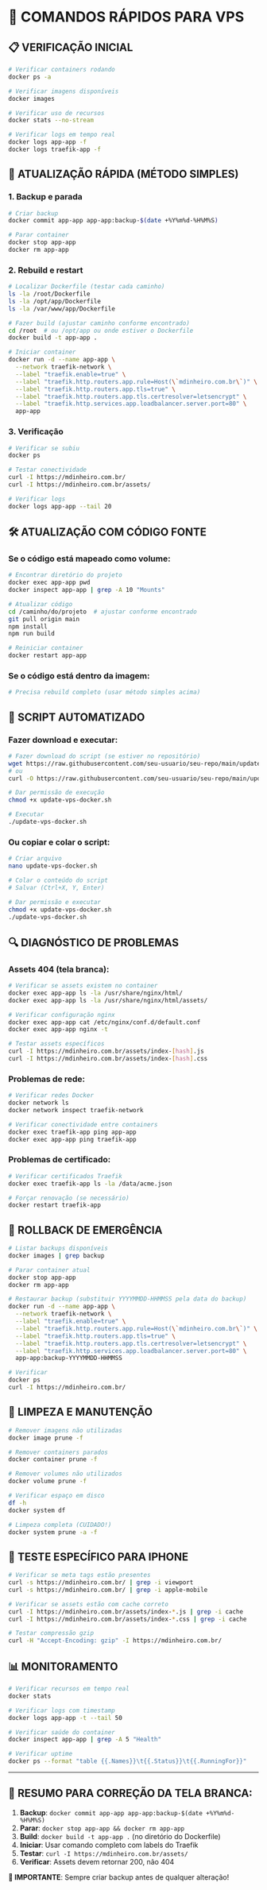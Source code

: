 # 🚀 COMANDOS RÁPIDOS PARA VPS

## 📋 VERIFICAÇÃO INICIAL

```bash
# Verificar containers rodando
docker ps -a

# Verificar imagens disponíveis
docker images

# Verificar uso de recursos
docker stats --no-stream

# Verificar logs em tempo real
docker logs app-app -f
docker logs traefik-app -f
```

## 🔧 ATUALIZAÇÃO RÁPIDA (MÉTODO SIMPLES)

### 1. Backup e parada
```bash
# Criar backup
docker commit app-app app-app:backup-$(date +%Y%m%d-%H%M%S)

# Parar container
docker stop app-app
docker rm app-app
```

### 2. Rebuild e restart
```bash
# Localizar Dockerfile (testar cada caminho)
ls -la /root/Dockerfile
ls -la /opt/app/Dockerfile
ls -la /var/www/app/Dockerfile

# Fazer build (ajustar caminho conforme encontrado)
cd /root  # ou /opt/app ou onde estiver o Dockerfile
docker build -t app-app .

# Iniciar container
docker run -d --name app-app \
  --network traefik-network \
  --label "traefik.enable=true" \
  --label "traefik.http.routers.app.rule=Host(\`mdinheiro.com.br\`)" \
  --label "traefik.http.routers.app.tls=true" \
  --label "traefik.http.routers.app.tls.certresolver=letsencrypt" \
  --label "traefik.http.services.app.loadbalancer.server.port=80" \
  app-app
```

### 3. Verificação
```bash
# Verificar se subiu
docker ps

# Testar conectividade
curl -I https://mdinheiro.com.br/
curl -I https://mdinheiro.com.br/assets/

# Verificar logs
docker logs app-app --tail 20
```

## 🛠️ ATUALIZAÇÃO COM CÓDIGO FONTE

### Se o código está mapeado como volume:
```bash
# Encontrar diretório do projeto
docker exec app-app pwd
docker inspect app-app | grep -A 10 "Mounts"

# Atualizar código
cd /caminho/do/projeto  # ajustar conforme encontrado
git pull origin main
npm install
npm run build

# Reiniciar container
docker restart app-app
```

### Se o código está dentro da imagem:
```bash
# Precisa rebuild completo (usar método simples acima)
```

## 🚨 SCRIPT AUTOMATIZADO

### Fazer download e executar:
```bash
# Fazer download do script (se estiver no repositório)
wget https://raw.githubusercontent.com/seu-usuario/seu-repo/main/update-vps-docker.sh
# ou
curl -O https://raw.githubusercontent.com/seu-usuario/seu-repo/main/update-vps-docker.sh

# Dar permissão de execução
chmod +x update-vps-docker.sh

# Executar
./update-vps-docker.sh
```

### Ou copiar e colar o script:
```bash
# Criar arquivo
nano update-vps-docker.sh

# Colar o conteúdo do script
# Salvar (Ctrl+X, Y, Enter)

# Dar permissão e executar
chmod +x update-vps-docker.sh
./update-vps-docker.sh
```

## 🔍 DIAGNÓSTICO DE PROBLEMAS

### Assets 404 (tela branca):
```bash
# Verificar se assets existem no container
docker exec app-app ls -la /usr/share/nginx/html/
docker exec app-app ls -la /usr/share/nginx/html/assets/

# Verificar configuração nginx
docker exec app-app cat /etc/nginx/conf.d/default.conf
docker exec app-app nginx -t

# Testar assets específicos
curl -I https://mdinheiro.com.br/assets/index-[hash].js
curl -I https://mdinheiro.com.br/assets/index-[hash].css
```

### Problemas de rede:
```bash
# Verificar redes Docker
docker network ls
docker network inspect traefik-network

# Verificar conectividade entre containers
docker exec traefik-app ping app-app
docker exec app-app ping traefik-app
```

### Problemas de certificado:
```bash
# Verificar certificados Traefik
docker exec traefik-app ls -la /data/acme.json

# Forçar renovação (se necessário)
docker restart traefik-app
```

## 🔄 ROLLBACK DE EMERGÊNCIA

```bash
# Listar backups disponíveis
docker images | grep backup

# Parar container atual
docker stop app-app
docker rm app-app

# Restaurar backup (substituir YYYYMMDD-HHMMSS pela data do backup)
docker run -d --name app-app \
  --network traefik-network \
  --label "traefik.enable=true" \
  --label "traefik.http.routers.app.rule=Host(\`mdinheiro.com.br\`)" \
  --label "traefik.http.routers.app.tls=true" \
  --label "traefik.http.routers.app.tls.certresolver=letsencrypt" \
  --label "traefik.http.services.app.loadbalancer.server.port=80" \
  app-app:backup-YYYYMMDD-HHMMSS

# Verificar
docker ps
curl -I https://mdinheiro.com.br/
```

## 🧹 LIMPEZA E MANUTENÇÃO

```bash
# Remover imagens não utilizadas
docker image prune -f

# Remover containers parados
docker container prune -f

# Remover volumes não utilizados
docker volume prune -f

# Verificar espaço em disco
df -h
docker system df

# Limpeza completa (CUIDADO!)
docker system prune -a -f
```

## 📱 TESTE ESPECÍFICO PARA IPHONE

```bash
# Verificar se meta tags estão presentes
curl -s https://mdinheiro.com.br/ | grep -i viewport
curl -s https://mdinheiro.com.br/ | grep -i apple-mobile

# Verificar se assets estão com cache correto
curl -I https://mdinheiro.com.br/assets/index-*.js | grep -i cache
curl -I https://mdinheiro.com.br/assets/index-*.css | grep -i cache

# Testar compressão gzip
curl -H "Accept-Encoding: gzip" -I https://mdinheiro.com.br/
```

## 📊 MONITORAMENTO

```bash
# Verificar recursos em tempo real
docker stats

# Verificar logs com timestamp
docker logs app-app -t --tail 50

# Verificar saúde do container
docker inspect app-app | grep -A 5 "Health"

# Verificar uptime
docker ps --format "table {{.Names}}\t{{.Status}}\t{{.RunningFor}}"
```

---

## 🎯 RESUMO PARA CORREÇÃO DA TELA BRANCA:

1. **Backup**: `docker commit app-app app-app:backup-$(date +%Y%m%d-%H%M%S)`
2. **Parar**: `docker stop app-app && docker rm app-app`
3. **Build**: `docker build -t app-app .` (no diretório do Dockerfile)
4. **Iniciar**: Usar comando completo com labels do Traefik
5. **Testar**: `curl -I https://mdinheiro.com.br/assets/`
6. **Verificar**: Assets devem retornar 200, não 404

**🚨 IMPORTANTE**: Sempre criar backup antes de qualquer alteração!